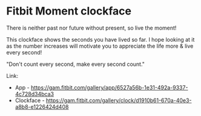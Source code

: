 Fitbit Moment clockface
=====================
There is neither past nor future without present, so live the moment! 

This clockface shows the seconds you have lived so far. I hope looking at it as the number increases will motivate you to appreciate the life more & live every second!

"Don't count every second, make every second count."

Link:
* App - https://gam.fitbit.com/gallery/app/6527a56b-1e31-492a-9337-4c728d34bca3
* Clockface - https://gam.fitbit.com/gallery/clock/d1910b61-670a-40e3-a8b8-e1226424d408
